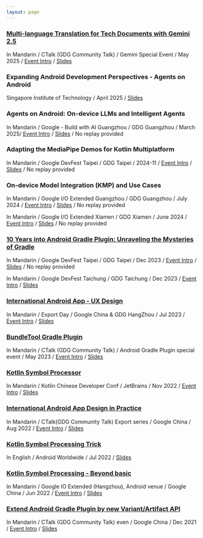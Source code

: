 ```yaml
---
layout: page
---
```


### [Multi-language Translation for Tech Documents with Gemini 2.5](https://www.bilibili.com/video/BV1WZ7QzjEA3/)

In Mandarin / CTalk (GDG Community Talk) / Gemini Special Event / May 2025 / [Event Intro](https://ctalks.gdgcn.net/blog/develop-1/2025nian-5yue-29ri-jie-suo-gemini-2-5-xin-neng-li-zhu-li-kai-fa-zhe-gao-xiao-chu-hai-60) / [Slides](https://docs.google.com/presentation/d/1g6xS72t8E5gUydij9ieLgYi0___0CpDoglpTRcQ9u4o/edit?usp=sharing) 

### Expanding Android Development Perspectives - Agents on Android

Singapore Institute of Technology / April 2025 / [Slides](https://docs.google.com/presentation/d/1N2kP9wHu8pq95jBQQV8fDs3AkotwvzKTjoNSxCI_Ez4/edit?slide=id.g34679ed1cf9_0_32#slide=id.g34679ed1cf9_0_32)

### Agents on Android: On-device LLMs and Intelligent Agents

In Mandarin / Google - Build with AI Guangzhou / GDG Guangzhou / March 2025/ [Event Intro](https://gdg.community.dev/events/details/google-gdg-guangzhou-presents-build-with-ai-ji-da-wan-qu-ai-meetup/) / [Slides](https://docs.google.com/presentation/d/1W2MImL_v1jLKxZs_GCr-Selk1oBwvKkcz7qGqRNcqZM/edit?usp=sharing)  / No replay provided

### Adapting the MediaPipe Demos for Kotlin Multiplatform

In Mandarin / Google DevFest Taipei / GDG Taipei / 2024-11 / [Event Intro](https://gdg.community.dev/events/details/google-gdg-taipei-presents-devfest-taipei-2024/) / [Slides](ediaPipe-Demos-For-KMP)  / No replay provided

### On-device Model Integration (KMP) and Use Cases

In Mandarin / Google I/O Extended Guangzhou / GDG Guangzhou / July 2024 / [Event Intro](https://mp.weixin.qq.com/s/AvB3KhQeLCYY_KzB9_6pdQ) / [Slides](https://github.com/2BAB/Talk-Slides/tree/main/2024-07-On-Device-Model-Integration) / No replay provided

In Mandarin / Google I/O Extended Xiamen / GDG Xiamen / June 2024 / [Event Intro](https://mp.weixin.qq.com/s/3EcRMbgmjXx8QdVrwzN49g) / [Slides](https://github.com/2BAB/Talk-Slides/tree/main/2024-07-On-Device-Model-Integration) / No replay provided


### [10 Years into Android Gradle Plugin: Unraveling the Mysteries of Gradle](https://mp.weixin.qq.com/s/JOQEqglG7pv1JlI71dKS-g)

In Mandarin / Google DevFest Taipei / GDG Taipei / Dec 2023 / [Event Intro](https://gdg.community.dev/events/details/google-gdg-taipei-presents-devfest-taipei-2023/) / [Slides](https://github.com/2BAB/Talk-Slides/tree/main/2023-12-Ten-Years-Into-AGP) / No replay provided

In Mandarin / Google DevFest Taichung / GDG Taichung / Dec 2023 / [Event Intro](https://gdg.community.dev/events/details/google-gdg-taichung-presents-devfest-taichung-2023/) / [Slides](https://github.com/2BAB/Talk-Slides/tree/main/2023-12-Ten-Years-Into-AGP)


### [International Android App - UX Design](https://www.bilibili.com/video/BV1Tc411F7k7/)

In Mandarin / Export Day / Google China & GDG HangZhou / Jul 2023 / [Event Intro](https://mp.weixin.qq.com/s/m_nLzbwM6D8MyBBparfgTA) / [Slides](https://github.com/2BAB/Talk-Slides/tree/main/2023-07-export-day-google-china)


### [BundleTool Gradle Plugin](https://www.bilibili.com/video/BV1eM4y1i7xP/)

In Mandarin / CTalk (GDG Community Talk) / Android Gradle Plugin special event / May 2023 / [Event Intro](https://mp.weixin.qq.com/s/x9TsRec95D4stnsa4_muzg) / [Slides](https://github.com/2BAB/Talk-Slides/tree/main/2023-05-bundle-tool-plugin)


### [Kotlin Symbol Processor](https://www.bilibili.com/video/BV1n3411o7bM)

In Mandarin / Kotlin Chinese Developer Conf / JetBrains / Nov 2022 / [Event Intro](https://blog.jetbrains.com/zh-hans/2022/11/08/2022-kotlin-online-event-for-chinese-developers/) / [Slides](https://github.com/2BAB/Talk-Slides/tree/main/2022-11-ksp-application-and-tricks)


### [International Android App Design in Practice](https://www.bilibili.com/video/BV1ZP411L7QM/?t=7173)

In Mandarin / CTalk(GDG Community Talk) Export series / Google China / Aug 2022 / [Event Intro](https://ctalks.gdgcn.net/?page_id=576) / [Slides](https://github.com/2BAB/Talk-Slides/tree/main/2022-08-export-day-google-china)


### [Kotlin Symbol Processing Trick](https://www.youtube.com/watch?v=lXbtfwsFXqs)

In English / Android Worldwide / Jul 2022 / [Slides](https://github.com/2BAB/Talk-Slides/tree/main/2022-07-ksp-tricks)
   

### [Kotlin Symbol Processing - Beyond basic](https://live.csdn.net/room/wl5875/N7AkbqPg)

In Mandarin / Google IO Extended (Hangzhou), Android venue / Google China / Jun 2022 / [Event Intro](https://mp.weixin.qq.com/s/ftXdy33dVwBSzessEr1Tdg) / [Slides](https://github.com/2BAB/Talk-Slides/tree/main/2022-06-ksp-in-action)


### [Extend Android Gradle Plugin by new Variant/Artifact API](https://www.bilibili.com/video/BV1WP4y1G71h)

In Mandarin / CTalk (GDG Community Talk) even / Google China / Dec 2021 / [Event Intro](https://mp.weixin.qq.com/s/NnelPZQVnNTa8oNMdoe7vQ) / [Slides](https://github.com/2BAB/Talk-Slides/tree/main/2021-12-extend-agp)